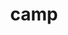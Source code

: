 ---
title: "camp"
layout: cache
categories: [package, develop-2024-10-13]
meta: {"versions": ["0.2.3", "2023.06.0", "2024.02.1", "2024.07.0"], "compilers": ["cce@=15.0.1", "gcc@=11.1.0", "gcc@=11.4.0", "gcc@=7.3.1", "gcc@=7.5.0", "gcc@=9.4.0", "oneapi@=2024.2.1"], "oss": ["amzn2", "rhel8", "ubuntu18.04", "ubuntu20.04", "ubuntu22.04"], "platforms": ["linux"], "targets": ["aarch64", "neoverse_n1", "neoverse_v1", "neoverse_v2", "ppc64le", "x86_64_v3", "zen4"], "stacks": ["aws-isc", "aws-isc-aarch64", "data-vis-sdk", "e4s", "e4s-cray-rhel", "e4s-neoverse-v2", "e4s-neoverse_v1", "e4s-oneapi", "e4s-power", "e4s-rocm-external", "radiuss", "radiuss-aws", "radiuss-aws-aarch64", "root"], "num_specs": 47, "num_specs_by_stack": {"radiuss-aws-aarch64": 4, "root": 47, "aws-isc-aarch64": 2, "radiuss-aws": 3, "aws-isc": 1, "e4s-cray-rhel": 1, "radiuss": 3, "e4s-power": 5, "data-vis-sdk": 2, "e4s-neoverse_v1": 9, "e4s-neoverse-v2": 4, "e4s": 10, "e4s-rocm-external": 2, "e4s-oneapi": 3}}
spec_details: [{"hash": "gipqjdiwcapr3oxub67ge5xlmu32gtde", "compiler": "gcc@=7.3.1", "versions": ["2024.02.1"], "os": "amzn2", "platform": "linux", "target": "aarch64", "variants": ["build_system=cmake", "build_type=Release", "~cuda", "generator=make", "~ipo", "~omptarget", "+openmp", "~rocm", "~sycl", "~tests"], "stacks": ["radiuss-aws-aarch64", "root"], "size": "-", "tarball": "https://binaries.spack.io/develop-2024-10-13/build_cache/linux-amzn2-aarch64/gcc-7.3.1/camp-2024.02.1/linux-amzn2-aarch64-gcc-7.3.1-camp-2024.02.1-gipqjdiwcapr3oxub67ge5xlmu32gtde.spack"}, {"hash": "xf5c3cvuusrn4dxztcpwv3mxni5iirz2", "compiler": "gcc@=7.3.1", "versions": ["2024.07.0"], "os": "amzn2", "platform": "linux", "target": "aarch64", "variants": ["build_system=cmake", "build_type=Release", "~cuda", "generator=make", "~ipo", "~omptarget", "~openmp", "~rocm", "~sycl", "~tests"], "stacks": ["radiuss-aws-aarch64", "root", "aws-isc-aarch64"], "size": "-", "tarball": "https://binaries.spack.io/develop-2024-10-13/build_cache/linux-amzn2-aarch64/gcc-7.3.1/camp-2024.07.0/linux-amzn2-aarch64-gcc-7.3.1-camp-2024.07.0-xf5c3cvuusrn4dxztcpwv3mxni5iirz2.spack"}, {"hash": "zwtjr5g7w2yefz4olosr3a6rsuk5ds3v", "compiler": "gcc@=7.3.1", "versions": ["2024.02.1"], "os": "amzn2", "platform": "linux", "target": "neoverse_n1", "variants": ["build_system=cmake", "build_type=Release", "~cuda", "generator=make", "~ipo", "~omptarget", "+openmp", "~rocm", "~sycl", "~tests"], "stacks": ["radiuss-aws-aarch64", "root"], "size": "-", "tarball": "https://binaries.spack.io/develop-2024-10-13/build_cache/linux-amzn2-neoverse_n1/gcc-7.3.1/camp-2024.02.1/linux-amzn2-neoverse_n1-gcc-7.3.1-camp-2024.02.1-zwtjr5g7w2yefz4olosr3a6rsuk5ds3v.spack"}, {"hash": "radkyhwj6bfjgsbbvos2ucbiqsclb7lu", "compiler": "gcc@=7.3.1", "versions": ["2024.07.0"], "os": "amzn2", "platform": "linux", "target": "neoverse_n1", "variants": ["build_system=cmake", "build_type=Release", "~cuda", "generator=make", "~ipo", "~omptarget", "~openmp", "~rocm", "~sycl", "~tests"], "stacks": ["radiuss-aws-aarch64", "root", "aws-isc-aarch64"], "size": "-", "tarball": "https://binaries.spack.io/develop-2024-10-13/build_cache/linux-amzn2-neoverse_n1/gcc-7.3.1/camp-2024.07.0/linux-amzn2-neoverse_n1-gcc-7.3.1-camp-2024.07.0-radkyhwj6bfjgsbbvos2ucbiqsclb7lu.spack"}, {"hash": "odsjdjnl7engmmkfboxp3savwdeiafdt", "compiler": "gcc@=7.3.1", "versions": ["2024.02.1"], "os": "amzn2", "platform": "linux", "target": "x86_64_v3", "variants": ["build_system=cmake", "build_type=Release", "~cuda", "generator=make", "~ipo", "~omptarget", "+openmp", "~rocm", "~sycl", "~tests"], "stacks": ["radiuss-aws", "root"], "size": "-", "tarball": "https://binaries.spack.io/develop-2024-10-13/build_cache/linux-amzn2-x86_64_v3/gcc-7.3.1/camp-2024.02.1/linux-amzn2-x86_64_v3-gcc-7.3.1-camp-2024.02.1-odsjdjnl7engmmkfboxp3savwdeiafdt.spack"}, {"hash": "uyresirro3t4nsajxp5js4egflomarug", "compiler": "gcc@=7.3.1", "versions": ["2024.07.0"], "os": "amzn2", "platform": "linux", "target": "x86_64_v3", "variants": ["build_system=cmake", "build_type=Release", "+cuda", "cuda_arch=70", "generator=make", "~ipo", "~omptarget", "~openmp", "~rocm", "~sycl", "~tests"], "stacks": ["radiuss-aws", "root"], "size": "-", "tarball": "https://binaries.spack.io/develop-2024-10-13/build_cache/linux-amzn2-x86_64_v3/gcc-7.3.1/camp-2024.07.0/linux-amzn2-x86_64_v3-gcc-7.3.1-camp-2024.07.0-uyresirro3t4nsajxp5js4egflomarug.spack"}, {"hash": "onurmkocptq2xtm3zsdlfszwsfm3k4xv", "compiler": "gcc@=7.3.1", "versions": ["2024.07.0"], "os": "amzn2", "platform": "linux", "target": "x86_64_v3", "variants": ["build_system=cmake", "build_type=Release", "+cuda", "cuda_arch=70", "generator=make", "~ipo", "~omptarget", "~openmp", "~rocm", "~sycl", "~tests"], "stacks": ["aws-isc", "root"], "size": "-", "tarball": "https://binaries.spack.io/develop-2024-10-13/build_cache/linux-amzn2-x86_64_v3/gcc-7.3.1/camp-2024.07.0/linux-amzn2-x86_64_v3-gcc-7.3.1-camp-2024.07.0-onurmkocptq2xtm3zsdlfszwsfm3k4xv.spack"}, {"hash": "vn2lm6hqdklxcqy2zw2qs4g5cj7opphh", "compiler": "gcc@=7.3.1", "versions": ["2024.07.0"], "os": "amzn2", "platform": "linux", "target": "x86_64_v3", "variants": ["build_system=cmake", "build_type=Release", "~cuda", "generator=make", "~ipo", "~omptarget", "~openmp", "~rocm", "~sycl", "~tests"], "stacks": ["radiuss-aws", "root"], "size": "-", "tarball": "https://binaries.spack.io/develop-2024-10-13/build_cache/linux-amzn2-x86_64_v3/gcc-7.3.1/camp-2024.07.0/linux-amzn2-x86_64_v3-gcc-7.3.1-camp-2024.07.0-vn2lm6hqdklxcqy2zw2qs4g5cj7opphh.spack"}, {"hash": "aufs6sgc35hy26mslw2yv7phxdzno5nb", "compiler": "cce@=15.0.1", "versions": ["2024.07.0"], "os": "rhel8", "platform": "linux", "target": "zen4", "variants": ["build_system=cmake", "build_type=Release", "~cuda", "generator=make", "~ipo", "~omptarget", "~openmp", "~rocm", "~sycl", "~tests"], "stacks": ["e4s-cray-rhel", "root"], "size": "-", "tarball": "https://binaries.spack.io/develop-2024-10-13/build_cache/linux-rhel8-zen4/cce-15.0.1/camp-2024.07.0/linux-rhel8-zen4-cce-15.0.1-camp-2024.07.0-aufs6sgc35hy26mslw2yv7phxdzno5nb.spack"}, {"hash": "khtu7didxcd72kucllklum23m4qim2r7", "compiler": "gcc@=7.5.0", "versions": ["2024.02.1"], "os": "ubuntu18.04", "platform": "linux", "target": "x86_64_v3", "variants": ["build_system=cmake", "build_type=Release", "~cuda", "generator=make", "~ipo", "~omptarget", "+openmp", "~rocm", "~sycl", "~tests"], "stacks": ["radiuss", "root"], "size": "-", "tarball": "https://binaries.spack.io/develop-2024-10-13/build_cache/linux-ubuntu18.04-x86_64_v3/gcc-7.5.0/camp-2024.02.1/linux-ubuntu18.04-x86_64_v3-gcc-7.5.0-camp-2024.02.1-khtu7didxcd72kucllklum23m4qim2r7.spack"}, {"hash": "ghdnrvqbn47efyi2f3umuqxmczmv273q", "compiler": "gcc@=7.5.0", "versions": ["2024.07.0"], "os": "ubuntu18.04", "platform": "linux", "target": "x86_64_v3", "variants": ["build_system=cmake", "build_type=Release", "~cuda", "generator=make", "~ipo", "~omptarget", "+openmp", "~rocm", "~sycl", "~tests"], "stacks": ["radiuss", "root"], "size": "-", "tarball": "https://binaries.spack.io/develop-2024-10-13/build_cache/linux-ubuntu18.04-x86_64_v3/gcc-7.5.0/camp-2024.07.0/linux-ubuntu18.04-x86_64_v3-gcc-7.5.0-camp-2024.07.0-ghdnrvqbn47efyi2f3umuqxmczmv273q.spack"}, {"hash": "2klykdqgqyptnal45a4juzvdre2etdwh", "compiler": "gcc@=7.5.0", "versions": ["2024.07.0"], "os": "ubuntu18.04", "platform": "linux", "target": "x86_64_v3", "variants": ["build_system=cmake", "build_type=Release", "~cuda", "generator=make", "~ipo", "~omptarget", "~openmp", "~rocm", "~sycl", "~tests"], "stacks": ["radiuss", "root"], "size": "-", "tarball": "https://binaries.spack.io/develop-2024-10-13/build_cache/linux-ubuntu18.04-x86_64_v3/gcc-7.5.0/camp-2024.07.0/linux-ubuntu18.04-x86_64_v3-gcc-7.5.0-camp-2024.07.0-2klykdqgqyptnal45a4juzvdre2etdwh.spack"}, {"hash": "naj7rx6fu7xcrvanojzk7grr3yu5epvw", "compiler": "gcc@=9.4.0", "versions": ["2024.02.1"], "os": "ubuntu20.04", "platform": "linux", "target": "ppc64le", "variants": ["build_system=cmake", "build_type=Release", "~cuda", "generator=make", "~ipo", "~omptarget", "+openmp", "~rocm", "~sycl", "~tests"], "stacks": ["e4s-power", "root"], "size": "-", "tarball": "https://binaries.spack.io/develop-2024-10-13/build_cache/linux-ubuntu20.04-ppc64le/gcc-9.4.0/camp-2024.02.1/linux-ubuntu20.04-ppc64le-gcc-9.4.0-camp-2024.02.1-naj7rx6fu7xcrvanojzk7grr3yu5epvw.spack"}, {"hash": "lyomqvtqsuzcibm3lmll3aefo2lbh3ph", "compiler": "gcc@=9.4.0", "versions": ["0.2.3"], "os": "ubuntu20.04", "platform": "linux", "target": "ppc64le", "variants": ["build_system=cmake", "build_type=Release", "+cuda", "cuda_arch=70", "generator=make", "~ipo", "~omptarget", "~openmp", "patches=cb9e25b", "~rocm", "~sycl", "~tests"], "stacks": ["e4s-power", "root"], "size": "-", "tarball": "https://binaries.spack.io/develop-2024-10-13/build_cache/linux-ubuntu20.04-ppc64le/gcc-9.4.0/camp-0.2.3/linux-ubuntu20.04-ppc64le-gcc-9.4.0-camp-0.2.3-lyomqvtqsuzcibm3lmll3aefo2lbh3ph.spack"}, {"hash": "ujmomurq4wnje4zurghtriq4qa652dq7", "compiler": "gcc@=9.4.0", "versions": ["2024.07.0"], "os": "ubuntu20.04", "platform": "linux", "target": "ppc64le", "variants": ["build_system=cmake", "build_type=Release", "~cuda", "generator=make", "~ipo", "~omptarget", "+openmp", "~rocm", "~sycl", "~tests"], "stacks": ["e4s-power", "root"], "size": "-", "tarball": "https://binaries.spack.io/develop-2024-10-13/build_cache/linux-ubuntu20.04-ppc64le/gcc-9.4.0/camp-2024.07.0/linux-ubuntu20.04-ppc64le-gcc-9.4.0-camp-2024.07.0-ujmomurq4wnje4zurghtriq4qa652dq7.spack"}, {"hash": "4eqikq45ul3mutnfx7wetyllgcjmxvy2", "compiler": "gcc@=9.4.0", "versions": ["2024.07.0"], "os": "ubuntu20.04", "platform": "linux", "target": "ppc64le", "variants": ["build_system=cmake", "build_type=Release", "~cuda", "generator=make", "~ipo", "~omptarget", "~openmp", "~rocm", "~sycl", "~tests"], "stacks": ["e4s-power", "root"], "size": "-", "tarball": "https://binaries.spack.io/develop-2024-10-13/build_cache/linux-ubuntu20.04-ppc64le/gcc-9.4.0/camp-2024.07.0/linux-ubuntu20.04-ppc64le-gcc-9.4.0-camp-2024.07.0-4eqikq45ul3mutnfx7wetyllgcjmxvy2.spack"}, {"hash": "idcj2sa2t2uorizzk5uxqmw3yuija3ez", "compiler": "gcc@=9.4.0", "versions": ["2024.07.0"], "os": "ubuntu20.04", "platform": "linux", "target": "ppc64le", "variants": ["build_system=cmake", "build_type=Release", "+cuda", "cuda_arch=70", "generator=make", "~ipo", "~omptarget", "~openmp", "~rocm", "~sycl", "~tests"], "stacks": ["e4s-power", "root"], "size": "-", "tarball": "https://binaries.spack.io/develop-2024-10-13/build_cache/linux-ubuntu20.04-ppc64le/gcc-9.4.0/camp-2024.07.0/linux-ubuntu20.04-ppc64le-gcc-9.4.0-camp-2024.07.0-idcj2sa2t2uorizzk5uxqmw3yuija3ez.spack"}, {"hash": "q6lhzetqgwj42jpf7c56hijj62r7j4qe", "compiler": "gcc@=11.1.0", "versions": ["2023.06.0"], "os": "ubuntu20.04", "platform": "linux", "target": "x86_64_v3", "variants": ["build_system=cmake", "build_type=Release", "~cuda", "generator=make", "~ipo", "~omptarget", "+openmp", "~rocm", "~sycl", "~tests"], "stacks": ["root", "data-vis-sdk"], "size": "-", "tarball": "https://binaries.spack.io/develop-2024-10-13/build_cache/linux-ubuntu20.04-x86_64_v3/gcc-11.1.0/camp-2023.06.0/linux-ubuntu20.04-x86_64_v3-gcc-11.1.0-camp-2023.06.0-q6lhzetqgwj42jpf7c56hijj62r7j4qe.spack"}, {"hash": "ve4nyvgefc5pkyzlxh22fmf3k2mcdxt2", "compiler": "gcc@=11.1.0", "versions": ["2024.02.1"], "os": "ubuntu20.04", "platform": "linux", "target": "x86_64_v3", "variants": ["build_system=cmake", "build_type=Release", "~cuda", "generator=make", "~ipo", "~omptarget", "+openmp", "~rocm", "~sycl", "~tests"], "stacks": ["root", "data-vis-sdk"], "size": "-", "tarball": "https://binaries.spack.io/develop-2024-10-13/build_cache/linux-ubuntu20.04-x86_64_v3/gcc-11.1.0/camp-2024.02.1/linux-ubuntu20.04-x86_64_v3-gcc-11.1.0-camp-2024.02.1-ve4nyvgefc5pkyzlxh22fmf3k2mcdxt2.spack"}, {"hash": "gcsy3f36y3nqv6hg7qjyymgwdlu7nd6q", "compiler": "gcc@=11.4.0", "versions": ["2024.07.0"], "os": "ubuntu22.04", "platform": "linux", "target": "neoverse_v1", "variants": ["build_system=cmake", "build_type=Release", "+cuda", "cuda_arch=90", "generator=make", "~ipo", "~omptarget", "+openmp", "~rocm", "~sycl", "~tests"], "stacks": ["e4s-neoverse_v1", "root"], "size": "-", "tarball": "https://binaries.spack.io/develop-2024-10-13/build_cache/linux-ubuntu22.04-neoverse_v1/gcc-11.4.0/camp-2024.07.0/linux-ubuntu22.04-neoverse_v1-gcc-11.4.0-camp-2024.07.0-gcsy3f36y3nqv6hg7qjyymgwdlu7nd6q.spack"}, {"hash": "rvcib2zfmhrf6l3zxxqar45vliwe6raa", "compiler": "gcc@=11.4.0", "versions": ["2024.02.1"], "os": "ubuntu22.04", "platform": "linux", "target": "neoverse_v1", "variants": ["build_system=cmake", "build_type=Release", "~cuda", "generator=make", "~ipo", "~omptarget", "+openmp", "~rocm", "~sycl", "~tests"], "stacks": ["e4s-neoverse_v1", "root"], "size": "-", "tarball": "https://binaries.spack.io/develop-2024-10-13/build_cache/linux-ubuntu22.04-neoverse_v1/gcc-11.4.0/camp-2024.02.1/linux-ubuntu22.04-neoverse_v1-gcc-11.4.0-camp-2024.02.1-rvcib2zfmhrf6l3zxxqar45vliwe6raa.spack"}, {"hash": "gd3bli2swdk6sykgo6sxtqotifqn3gji", "compiler": "gcc@=11.4.0", "versions": ["2024.07.0"], "os": "ubuntu22.04", "platform": "linux", "target": "neoverse_v1", "variants": ["build_system=cmake", "build_type=Release", "~cuda", "generator=make", "~ipo", "~omptarget", "+openmp", "~rocm", "~sycl", "~tests"], "stacks": ["e4s-neoverse_v1", "root"], "size": "-", "tarball": "https://binaries.spack.io/develop-2024-10-13/build_cache/linux-ubuntu22.04-neoverse_v1/gcc-11.4.0/camp-2024.07.0/linux-ubuntu22.04-neoverse_v1-gcc-11.4.0-camp-2024.07.0-gd3bli2swdk6sykgo6sxtqotifqn3gji.spack"}, {"hash": "dzfjql6h3ujqcr2rk2r6e43elu22nl4s", "compiler": "gcc@=11.4.0", "versions": ["2024.07.0"], "os": "ubuntu22.04", "platform": "linux", "target": "neoverse_v1", "variants": ["build_system=cmake", "build_type=Release", "+cuda", "cuda_arch=75", "generator=make", "~ipo", "~omptarget", "+openmp", "~rocm", "~sycl", "~tests"], "stacks": ["e4s-neoverse_v1", "root"], "size": "-", "tarball": "https://binaries.spack.io/develop-2024-10-13/build_cache/linux-ubuntu22.04-neoverse_v1/gcc-11.4.0/camp-2024.07.0/linux-ubuntu22.04-neoverse_v1-gcc-11.4.0-camp-2024.07.0-dzfjql6h3ujqcr2rk2r6e43elu22nl4s.spack"}, {"hash": "676t6xjq33yp42i6pll4q5wjzfcglkkd", "compiler": "gcc@=11.4.0", "versions": ["2024.07.0"], "os": "ubuntu22.04", "platform": "linux", "target": "neoverse_v1", "variants": ["build_system=cmake", "build_type=Release", "+cuda", "cuda_arch=80", "generator=make", "~ipo", "~omptarget", "+openmp", "~rocm", "~sycl", "~tests"], "stacks": ["e4s-neoverse_v1", "root"], "size": "-", "tarball": "https://binaries.spack.io/develop-2024-10-13/build_cache/linux-ubuntu22.04-neoverse_v1/gcc-11.4.0/camp-2024.07.0/linux-ubuntu22.04-neoverse_v1-gcc-11.4.0-camp-2024.07.0-676t6xjq33yp42i6pll4q5wjzfcglkkd.spack"}, {"hash": "tygvdmyy3b7lwx3nwbcq5kxjujlh64gh", "compiler": "gcc@=11.4.0", "versions": ["2024.07.0"], "os": "ubuntu22.04", "platform": "linux", "target": "neoverse_v1", "variants": ["build_system=cmake", "build_type=Release", "+cuda", "cuda_arch=75", "generator=make", "~ipo", "~omptarget", "~openmp", "~rocm", "~sycl", "~tests"], "stacks": ["e4s-neoverse_v1", "root"], "size": "-", "tarball": "https://binaries.spack.io/develop-2024-10-13/build_cache/linux-ubuntu22.04-neoverse_v1/gcc-11.4.0/camp-2024.07.0/linux-ubuntu22.04-neoverse_v1-gcc-11.4.0-camp-2024.07.0-tygvdmyy3b7lwx3nwbcq5kxjujlh64gh.spack"}, {"hash": "rwad3jprjem34364yhxsymcsh5suwyed", "compiler": "gcc@=11.4.0", "versions": ["2024.07.0"], "os": "ubuntu22.04", "platform": "linux", "target": "neoverse_v1", "variants": ["build_system=cmake", "build_type=Release", "+cuda", "cuda_arch=90", "generator=make", "~ipo", "~omptarget", "~openmp", "~rocm", "~sycl", "~tests"], "stacks": ["e4s-neoverse_v1", "root"], "size": "-", "tarball": "https://binaries.spack.io/develop-2024-10-13/build_cache/linux-ubuntu22.04-neoverse_v1/gcc-11.4.0/camp-2024.07.0/linux-ubuntu22.04-neoverse_v1-gcc-11.4.0-camp-2024.07.0-rwad3jprjem34364yhxsymcsh5suwyed.spack"}, {"hash": "27oh6f5mnwamydimovqwqtlli5colej7", "compiler": "gcc@=11.4.0", "versions": ["2024.07.0"], "os": "ubuntu22.04", "platform": "linux", "target": "neoverse_v1", "variants": ["build_system=cmake", "build_type=Release", "+cuda", "cuda_arch=80", "generator=make", "~ipo", "~omptarget", "~openmp", "~rocm", "~sycl", "~tests"], "stacks": ["e4s-neoverse_v1", "root"], "size": "-", "tarball": "https://binaries.spack.io/develop-2024-10-13/build_cache/linux-ubuntu22.04-neoverse_v1/gcc-11.4.0/camp-2024.07.0/linux-ubuntu22.04-neoverse_v1-gcc-11.4.0-camp-2024.07.0-27oh6f5mnwamydimovqwqtlli5colej7.spack"}, {"hash": "fz5vrs7hyfeii3mohlg3vsvnd2imdt5d", "compiler": "gcc@=11.4.0", "versions": ["2024.07.0"], "os": "ubuntu22.04", "platform": "linux", "target": "neoverse_v1", "variants": ["build_system=cmake", "build_type=Release", "~cuda", "generator=make", "~ipo", "~omptarget", "~openmp", "~rocm", "~sycl", "~tests"], "stacks": ["e4s-neoverse_v1", "root"], "size": "-", "tarball": "https://binaries.spack.io/develop-2024-10-13/build_cache/linux-ubuntu22.04-neoverse_v1/gcc-11.4.0/camp-2024.07.0/linux-ubuntu22.04-neoverse_v1-gcc-11.4.0-camp-2024.07.0-fz5vrs7hyfeii3mohlg3vsvnd2imdt5d.spack"}, {"hash": "btwnroxdcdq3mdxecqnawoaqge2gbwfe", "compiler": "gcc@=11.4.0", "versions": ["2024.07.0"], "os": "ubuntu22.04", "platform": "linux", "target": "neoverse_v2", "variants": ["build_system=cmake", "build_type=Release", "~cuda", "generator=make", "~ipo", "~omptarget", "+openmp", "~rocm", "~sycl", "~tests"], "stacks": ["root", "e4s-neoverse-v2"], "size": "-", "tarball": "https://binaries.spack.io/develop-2024-10-13/build_cache/linux-ubuntu22.04-neoverse_v2/gcc-11.4.0/camp-2024.07.0/linux-ubuntu22.04-neoverse_v2-gcc-11.4.0-camp-2024.07.0-btwnroxdcdq3mdxecqnawoaqge2gbwfe.spack"}, {"hash": "kht2xbnu66t2qbgfpzkq2ebloisgi3ad", "compiler": "gcc@=11.4.0", "versions": ["2024.02.1"], "os": "ubuntu22.04", "platform": "linux", "target": "neoverse_v2", "variants": ["build_system=cmake", "build_type=Release", "~cuda", "generator=make", "~ipo", "~omptarget", "+openmp", "~rocm", "~sycl", "~tests"], "stacks": ["root", "e4s-neoverse-v2"], "size": "-", "tarball": "https://binaries.spack.io/develop-2024-10-13/build_cache/linux-ubuntu22.04-neoverse_v2/gcc-11.4.0/camp-2024.02.1/linux-ubuntu22.04-neoverse_v2-gcc-11.4.0-camp-2024.02.1-kht2xbnu66t2qbgfpzkq2ebloisgi3ad.spack"}, {"hash": "szuydyf4l4folxpknq6bmeb54r3p7toq", "compiler": "gcc@=11.4.0", "versions": ["2024.07.0"], "os": "ubuntu22.04", "platform": "linux", "target": "neoverse_v2", "variants": ["build_system=cmake", "build_type=Release", "~cuda", "generator=make", "~ipo", "~omptarget", "~openmp", "~rocm", "~sycl", "~tests"], "stacks": ["root", "e4s-neoverse-v2"], "size": "-", "tarball": "https://binaries.spack.io/develop-2024-10-13/build_cache/linux-ubuntu22.04-neoverse_v2/gcc-11.4.0/camp-2024.07.0/linux-ubuntu22.04-neoverse_v2-gcc-11.4.0-camp-2024.07.0-szuydyf4l4folxpknq6bmeb54r3p7toq.spack"}, {"hash": "bhtan3nfmu2g5bmucvbfmne2l3z77x2h", "compiler": "gcc@=11.4.0", "versions": ["2024.07.0"], "os": "ubuntu22.04", "platform": "linux", "target": "neoverse_v2", "variants": ["build_system=cmake", "build_type=Release", "+cuda", "cuda_arch=90", "generator=make", "~ipo", "~omptarget", "~openmp", "~rocm", "~sycl", "~tests"], "stacks": ["root", "e4s-neoverse-v2"], "size": "-", "tarball": "https://binaries.spack.io/develop-2024-10-13/build_cache/linux-ubuntu22.04-neoverse_v2/gcc-11.4.0/camp-2024.07.0/linux-ubuntu22.04-neoverse_v2-gcc-11.4.0-camp-2024.07.0-bhtan3nfmu2g5bmucvbfmne2l3z77x2h.spack"}, {"hash": "k4bnt4pertq7hrbqdhyxrzuafo5jydjq", "compiler": "gcc@=11.4.0", "versions": ["2023.06.0"], "os": "ubuntu22.04", "platform": "linux", "target": "x86_64_v3", "variants": ["build_system=cmake", "build_type=Release", "~cuda", "generator=make", "~ipo", "~omptarget", "+openmp", "~rocm", "~sycl", "~tests"], "stacks": ["e4s", "root"], "size": "-", "tarball": "https://binaries.spack.io/develop-2024-10-13/build_cache/linux-ubuntu22.04-x86_64_v3/gcc-11.4.0/camp-2023.06.0/linux-ubuntu22.04-x86_64_v3-gcc-11.4.0-camp-2023.06.0-k4bnt4pertq7hrbqdhyxrzuafo5jydjq.spack"}, {"hash": "3dazrtozhxijshbsewl7thdqzqezuetj", "compiler": "gcc@=11.4.0", "versions": ["2024.02.1"], "os": "ubuntu22.04", "platform": "linux", "target": "x86_64_v3", "variants": ["build_system=cmake", "build_type=Release", "~cuda", "generator=make", "~ipo", "~omptarget", "+openmp", "~rocm", "~sycl", "~tests"], "stacks": ["e4s", "root"], "size": "-", "tarball": "https://binaries.spack.io/develop-2024-10-13/build_cache/linux-ubuntu22.04-x86_64_v3/gcc-11.4.0/camp-2024.02.1/linux-ubuntu22.04-x86_64_v3-gcc-11.4.0-camp-2024.02.1-3dazrtozhxijshbsewl7thdqzqezuetj.spack"}, {"hash": "7trehevbkrzg7ynhszxaintqbpuiv2cg", "compiler": "gcc@=11.4.0", "versions": ["2024.07.0"], "os": "ubuntu22.04", "platform": "linux", "target": "x86_64_v3", "variants": ["build_system=cmake", "build_type=Release", "+cuda", "cuda_arch=80", "generator=make", "~ipo", "~omptarget", "+openmp", "~rocm", "~sycl", "~tests"], "stacks": ["e4s", "root"], "size": "-", "tarball": "https://binaries.spack.io/develop-2024-10-13/build_cache/linux-ubuntu22.04-x86_64_v3/gcc-11.4.0/camp-2024.07.0/linux-ubuntu22.04-x86_64_v3-gcc-11.4.0-camp-2024.07.0-7trehevbkrzg7ynhszxaintqbpuiv2cg.spack"}, {"hash": "fyq5tscuqnsq2nil6wbdkjql3mva444t", "compiler": "gcc@=11.4.0", "versions": ["2024.07.0"], "os": "ubuntu22.04", "platform": "linux", "target": "x86_64_v3", "variants": ["build_system=cmake", "build_type=Release", "+cuda", "cuda_arch=90", "generator=make", "~ipo", "~omptarget", "+openmp", "~rocm", "~sycl", "~tests"], "stacks": ["e4s", "root"], "size": "-", "tarball": "https://binaries.spack.io/develop-2024-10-13/build_cache/linux-ubuntu22.04-x86_64_v3/gcc-11.4.0/camp-2024.07.0/linux-ubuntu22.04-x86_64_v3-gcc-11.4.0-camp-2024.07.0-fyq5tscuqnsq2nil6wbdkjql3mva444t.spack"}, {"hash": "53btdlo7tiwk2k4vodnx7mu34a7yzgbu", "compiler": "gcc@=11.4.0", "versions": ["2024.07.0"], "os": "ubuntu22.04", "platform": "linux", "target": "x86_64_v3", "variants": ["build_system=cmake", "build_type=Release", "~cuda", "generator=make", "~ipo", "~omptarget", "+openmp", "~rocm", "~sycl", "~tests"], "stacks": ["e4s", "root"], "size": "-", "tarball": "https://binaries.spack.io/develop-2024-10-13/build_cache/linux-ubuntu22.04-x86_64_v3/gcc-11.4.0/camp-2024.07.0/linux-ubuntu22.04-x86_64_v3-gcc-11.4.0-camp-2024.07.0-53btdlo7tiwk2k4vodnx7mu34a7yzgbu.spack"}, {"hash": "b6ppqvdsyuvqzsujyf3ajhbuomssqoez", "compiler": "gcc@=11.4.0", "versions": ["2024.07.0"], "os": "ubuntu22.04", "platform": "linux", "target": "x86_64_v3", "variants": ["build_system=cmake", "build_type=Release", "+cuda", "cuda_arch=90", "generator=make", "~ipo", "~omptarget", "~openmp", "~rocm", "~sycl", "~tests"], "stacks": ["e4s", "root"], "size": "-", "tarball": "https://binaries.spack.io/develop-2024-10-13/build_cache/linux-ubuntu22.04-x86_64_v3/gcc-11.4.0/camp-2024.07.0/linux-ubuntu22.04-x86_64_v3-gcc-11.4.0-camp-2024.07.0-b6ppqvdsyuvqzsujyf3ajhbuomssqoez.spack"}, {"hash": "i4sl6r5lsrpk26yjc763qsj477ffomjh", "compiler": "gcc@=11.4.0", "versions": ["2024.07.0"], "os": "ubuntu22.04", "platform": "linux", "target": "x86_64_v3", "variants": ["amdgpu_target=gfx90a", "build_system=cmake", "build_type=Release", "~cuda", "generator=make", "~ipo", "~omptarget", "~openmp", "+rocm", "~sycl", "~tests"], "stacks": ["root", "e4s-rocm-external"], "size": "-", "tarball": "https://binaries.spack.io/develop-2024-10-13/build_cache/linux-ubuntu22.04-x86_64_v3/gcc-11.4.0/camp-2024.07.0/linux-ubuntu22.04-x86_64_v3-gcc-11.4.0-camp-2024.07.0-i4sl6r5lsrpk26yjc763qsj477ffomjh.spack"}, {"hash": "7ysuu4mfv2dvntltxn5prn7tvdbmgznj", "compiler": "gcc@=11.4.0", "versions": ["2024.07.0"], "os": "ubuntu22.04", "platform": "linux", "target": "x86_64_v3", "variants": ["build_system=cmake", "build_type=Release", "~cuda", "generator=make", "~ipo", "~omptarget", "~openmp", "~rocm", "~sycl", "~tests"], "stacks": ["e4s", "root"], "size": "-", "tarball": "https://binaries.spack.io/develop-2024-10-13/build_cache/linux-ubuntu22.04-x86_64_v3/gcc-11.4.0/camp-2024.07.0/linux-ubuntu22.04-x86_64_v3-gcc-11.4.0-camp-2024.07.0-7ysuu4mfv2dvntltxn5prn7tvdbmgznj.spack"}, {"hash": "v52kyxzwxefroutyf3yleihmkgh5nphd", "compiler": "gcc@=11.4.0", "versions": ["0.2.3"], "os": "ubuntu22.04", "platform": "linux", "target": "x86_64_v3", "variants": ["build_system=cmake", "build_type=Release", "+cuda", "cuda_arch=80", "generator=make", "~ipo", "~omptarget", "~openmp", "patches=cb9e25b", "~rocm", "~sycl", "~tests"], "stacks": ["e4s", "root"], "size": "-", "tarball": "https://binaries.spack.io/develop-2024-10-13/build_cache/linux-ubuntu22.04-x86_64_v3/gcc-11.4.0/camp-0.2.3/linux-ubuntu22.04-x86_64_v3-gcc-11.4.0-camp-0.2.3-v52kyxzwxefroutyf3yleihmkgh5nphd.spack"}, {"hash": "oq6fawteihnnksikz6liovf4nntg5t22", "compiler": "gcc@=11.4.0", "versions": ["2024.07.0"], "os": "ubuntu22.04", "platform": "linux", "target": "x86_64_v3", "variants": ["amdgpu_target=gfx908", "build_system=cmake", "build_type=Release", "~cuda", "generator=make", "~ipo", "~omptarget", "~openmp", "+rocm", "~sycl", "~tests"], "stacks": ["root", "e4s-rocm-external"], "size": "-", "tarball": "https://binaries.spack.io/develop-2024-10-13/build_cache/linux-ubuntu22.04-x86_64_v3/gcc-11.4.0/camp-2024.07.0/linux-ubuntu22.04-x86_64_v3-gcc-11.4.0-camp-2024.07.0-oq6fawteihnnksikz6liovf4nntg5t22.spack"}, {"hash": "t7dyhrc34tpmvjrhlel56bebhxjrkhzc", "compiler": "gcc@=11.4.0", "versions": ["2024.07.0"], "os": "ubuntu22.04", "platform": "linux", "target": "x86_64_v3", "variants": ["build_system=cmake", "build_type=Release", "+cuda", "cuda_arch=80", "generator=make", "~ipo", "~omptarget", "~openmp", "~rocm", "~sycl", "~tests"], "stacks": ["e4s", "root"], "size": "-", "tarball": "https://binaries.spack.io/develop-2024-10-13/build_cache/linux-ubuntu22.04-x86_64_v3/gcc-11.4.0/camp-2024.07.0/linux-ubuntu22.04-x86_64_v3-gcc-11.4.0-camp-2024.07.0-t7dyhrc34tpmvjrhlel56bebhxjrkhzc.spack"}, {"hash": "4uhwhftiteb7mvckwmlrb7ydwywuxmru", "compiler": "gcc@=11.4.0", "versions": ["2024.07.0"], "os": "ubuntu22.04", "platform": "linux", "target": "x86_64_v3", "variants": ["amdgpu_target=gfx90a", "build_system=cmake", "build_type=Release", "~cuda", "generator=make", "~ipo", "~omptarget", "~openmp", "+rocm", "~sycl", "~tests"], "stacks": ["e4s", "root"], "size": "-", "tarball": "https://binaries.spack.io/develop-2024-10-13/build_cache/linux-ubuntu22.04-x86_64_v3/gcc-11.4.0/camp-2024.07.0/linux-ubuntu22.04-x86_64_v3-gcc-11.4.0-camp-2024.07.0-4uhwhftiteb7mvckwmlrb7ydwywuxmru.spack"}, {"hash": "pkajjpd2uasteln24vnz4u5f7nqveuhz", "compiler": "oneapi@=2024.2.1", "versions": ["2024.02.1"], "os": "ubuntu22.04", "platform": "linux", "target": "x86_64_v3", "variants": ["build_system=cmake", "build_type=Release", "~cuda", "generator=make", "~ipo", "~omptarget", "+openmp", "~rocm", "~sycl", "~tests"], "stacks": ["root", "e4s-oneapi"], "size": "-", "tarball": "https://binaries.spack.io/develop-2024-10-13/build_cache/linux-ubuntu22.04-x86_64_v3/oneapi-2024.2.1/camp-2024.02.1/linux-ubuntu22.04-x86_64_v3-oneapi-2024.2.1-camp-2024.02.1-pkajjpd2uasteln24vnz4u5f7nqveuhz.spack"}, {"hash": "piisr3bnrvfa65zhi7snrkuq3m4kjepc", "compiler": "oneapi@=2024.2.1", "versions": ["2024.07.0"], "os": "ubuntu22.04", "platform": "linux", "target": "x86_64_v3", "variants": ["build_system=cmake", "build_type=Release", "~cuda", "generator=make", "~ipo", "~omptarget", "+openmp", "~rocm", "~sycl", "~tests"], "stacks": ["root", "e4s-oneapi"], "size": "-", "tarball": "https://binaries.spack.io/develop-2024-10-13/build_cache/linux-ubuntu22.04-x86_64_v3/oneapi-2024.2.1/camp-2024.07.0/linux-ubuntu22.04-x86_64_v3-oneapi-2024.2.1-camp-2024.07.0-piisr3bnrvfa65zhi7snrkuq3m4kjepc.spack"}, {"hash": "u5k53kadjpiv4s535kuzfh427kmu362o", "compiler": "oneapi@=2024.2.1", "versions": ["2024.07.0"], "os": "ubuntu22.04", "platform": "linux", "target": "x86_64_v3", "variants": ["build_system=cmake", "build_type=Release", "~cuda", "generator=make", "~ipo", "~omptarget", "~openmp", "~rocm", "~sycl", "~tests"], "stacks": ["root", "e4s-oneapi"], "size": "-", "tarball": "https://binaries.spack.io/develop-2024-10-13/build_cache/linux-ubuntu22.04-x86_64_v3/oneapi-2024.2.1/camp-2024.07.0/linux-ubuntu22.04-x86_64_v3-oneapi-2024.2.1-camp-2024.07.0-u5k53kadjpiv4s535kuzfh427kmu362o.spack"}]
---
